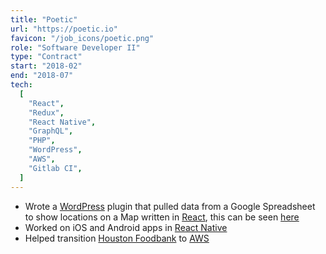 ```yaml
---
title: "Poetic"
url: "https://poetic.io"
favicon: "/job_icons/poetic.png"
role: "Software Developer II"
type: "Contract"
start: "2018-02"
end: "2018-07"
tech:
  [
    "React",
    "Redux",
    "React Native",
    "GraphQL",
    "PHP",
    "WordPress",
    "AWS",
    "Gitlab CI",
  ]
---
```


- Wrote a [WordPress](https://wordpress.org) plugin that pulled data from a
  Google Spreadsheet to show locations on a Map written in
  [React](https://reactjs.org), this can be seen
  [here](https://www.houstonfoodbank.org/find-help/agency-locator/)
- Worked on iOS and Android apps in [React Native](https://reactnative.dev)
- Helped transition [Houston Foodbank](https://www.houstonfoodbank.org/) to
  [AWS](https://aws.amazon.com)
